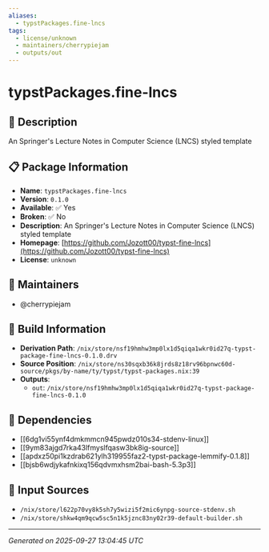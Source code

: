 ```yaml
---
aliases:
  - typstPackages.fine-lncs
tags:
  - license/unknown
  - maintainers/cherrypiejam
  - outputs/out
---
```


# typstPackages.fine-lncs

## 📝 Description

An Springer's Lecture Notes in Computer Science (LNCS) styled template

## 📋 Package Information

- **Name**: `typstPackages.fine-lncs`
- **Version**: `0.1.0`
- **Available**: ✅ Yes
- **Broken**: ✅ No
- **Description**: An Springer's Lecture Notes in Computer Science (LNCS) styled template
- **Homepage**: [https://github.com/Jozott00/typst-fine-lncs](https://github.com/Jozott00/typst-fine-lncs)
- **License**: `unknown`
## 👥 Maintainers

- @cherrypiejam


## 🔧 Build Information

- **Derivation Path**: `/nix/store/nsf19hmhw3mp0lx1d5qiqa1wkr0id27q-typst-package-fine-lncs-0.1.0.drv`
- **Source Position**: `/nix/store/ns30sqxb36k8jrds8z18rv96bpnwc60d-source/pkgs/by-name/ty/typst/typst-packages.nix:39`
- **Outputs**:
  - `out`:  `/nix/store/nsf19hmhw3mp0lx1d5qiqa1wkr0id27q-typst-package-fine-lncs-0.1.0`

## 🔗 Dependencies

- [[6dg1vi55ynf4dmkmmcn945pwdz010s34-stdenv-linux]]
- [[9ym83ajgd7rka43lfmyslfqasw3bk8ig-source]]
- [[apdxz50pi1kzdrab621ylh319955faz2-typst-package-lemmify-0.1.8]]
- [[bjsb6wdjykafnkixq156qdvmxhsm2bai-bash-5.3p3]]

## 📁 Input Sources

- `/nix/store/l622p70vy8k5sh7y5wizi5f2mic6ynpg-source-stdenv.sh`
- `/nix/store/shkw4qm9qcw5sc5n1k5jznc83ny02r39-default-builder.sh`

---
*Generated on 2025-09-27 13:04:45 UTC*
